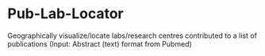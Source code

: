 # Pub-Lab-Locator
Geographically visualize/locate labs/research centres contributed to a list of publications (Input: Abstract (text) format from Pubmed)
